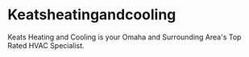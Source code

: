 # Keatsheatingandcooling
Keats Heating and Cooling is your Omaha and Surrounding Area's Top Rated HVAC Specialist.  
